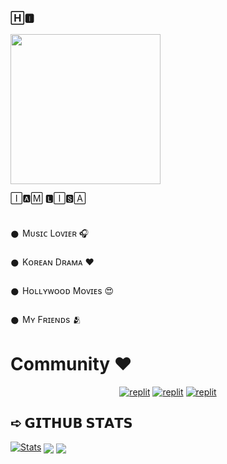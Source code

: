 ### 🄷🅸︎  

<img src="https://te.legra.ph/file/23558be9b42169a90c592.gif" width="240px">




🄸🅰︎🄼 🅻︎🄸🆂︎🄰 


##
𒊹︎︎︎ Mᴜsɪᴄ Lᴏᴠɪᴇʀ 🎧 

𒊹︎︎︎ Kᴏʀᴇᴀɴ Dʀᴀᴍᴀ ❤️ 

𒊹︎︎︎ Hᴏʟʟʏᴡᴏᴏᴅ Mᴏᴠɪᴇs 😍
 
𒊹︎︎︎ Mʏ Fʀɪᴇɴᴅs 🫂
##

# Community ❤️
</p>
<p align="center">
<a href="https://instagram.com/lalalalisa_m?igshid=YmMyMTA2M2Y="><img alt="replit" src="https://img.shields.io/badge/-Instagram-pink?style=for-the-badge&logo=instagram&logoColor=white"/></a> <a href="https://t.me/LISA_FAN_LK"><img alt="replit" src="https://img.shields.io/badge/-Telegram-blue?style=for-the-badge&logo=telegram&logoColor=white"/></a>
<a href="https://youtube.com/channel/UCJztE07IR0GDj0TUeHFX14A?igshid=YmMyMTA2M2Y="><img alt="replit" src="https://img.shields.io/badge/-youtube-red?style=for-the-badge&logo=youtube&logoColor=white"/></a>
</p>

## ➪ 𝗚𝗜𝗧𝗛𝗨𝗕 𝗦𝗧𝗔𝗧𝗦
[![Stats](https://github-readme-stats.vercel.app/api?username=LISA-KOREA&hide=prs&count_public=true&show_icons=true&theme=algolia)](https://github.com/anuraghazra/github-readme-stats)
<img src="https://github-readme-streak-stats.herokuapp.com?user=LISA-KOREA&theme=tokyonight" align="center">
<img src="https://github-readme-stats.vercel.app/api/top-langs/?username=LISA-KOREA&layout=compact&theme=tokyonight" align="center">
